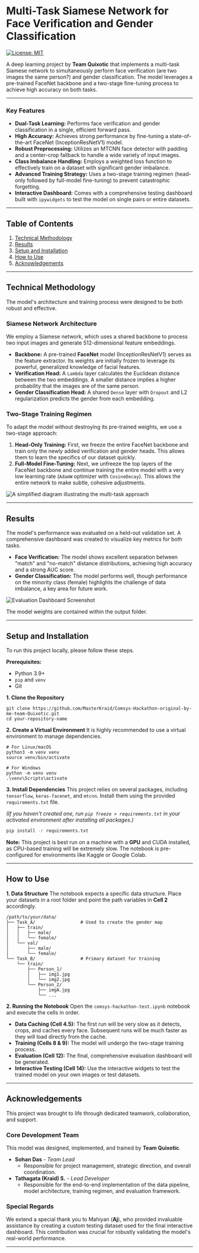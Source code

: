 # Multi-Task Siamese Network for Face Verification and Gender Classification

[![License: MIT](https://img.shields.io/badge/License-MIT-yellow.svg)](https://opensource.org/licenses/MIT)

A deep learning project by **Team Quixotic** that implements a multi-task Siamese network to simultaneously perform face verification (are two images the same person?) and gender classification. The model leverages a pre-trained FaceNet backbone and a two-stage fine-tuning process to achieve high accuracy on both tasks.

---

### Key Features

-   **Dual-Task Learning:** Performs face verification and gender classification in a single, efficient forward pass.
-   **High Accuracy:** Achieves strong performance by fine-tuning a state-of-the-art FaceNet (InceptionResNetV1) model.
-   **Robust Preprocessing:** Utilizes an MTCNN face detector with padding and a center-crop fallback to handle a wide variety of input images.
-   **Class Imbalance Handling:** Employs a weighted loss function to effectively train on a dataset with significant gender imbalance.
-   **Advanced Training Strategy:** Uses a two-stage training regimen (head-only followed by full-model fine-tuning) to prevent catastrophic forgetting.
-   **Interactive Dashboard:** Comes with a comprehensive testing dashboard built with `ipywidgets` to test the model on single pairs or entire datasets.

---

## Table of Contents
1.  [Technical Methodology](#technical-methodology)
2.  [Results](#results)
3.  [Setup and Installation](#setup-and-installation)
4.  [How to Use](#how-to-use)
5.  [Acknowledgements](#acknowledgements)

---

## Technical Methodology

The model's architecture and training process were designed to be both robust and effective.

### Siamese Network Architecture
We employ a Siamese network, which uses a shared backbone to process two input images and generate 512-dimensional feature embeddings.

-   **Backbone:** A pre-trained **FaceNet** model (InceptionResNetV1) serves as the feature extractor. Its weights are initially frozen to leverage its powerful, generalized knowledge of facial features.
-   **Verification Head:** A `Lambda` layer calculates the Euclidean distance between the two embeddings. A smaller distance implies a higher probability that the images are of the same person.
-   **Gender Classification Head:** A shared `Dense` layer with `Dropout` and L2 regularization predicts the gender from each embedding.

### Two-Stage Training Regimen
To adapt the model without destroying its pre-trained weights, we use a two-stage approach:

1.  **Head-Only Training:** First, we freeze the entire FaceNet backbone and train only the newly added verification and gender heads. This allows them to learn the specifics of our dataset quickly.
2.  **Full-Model Fine-Tuning:** Next, we unfreeze the top layers of the FaceNet backbone and continue training the entire model with a very low learning rate (`AdamW` optimizer with `CosineDecay`). This allows the entire network to make subtle, cohesive adjustments.

 
![A simplified diagram illustrating the multi-task approach](img/diag.jpg)

---

## Results

The model's performance was evaluated on a held-out validation set. A comprehensive dashboard was created to visualize key metrics for both tasks.

-   **Face Verification:** The model shows excellent separation between "match" and "no-match" distance distributions, achieving high accuracy and a strong AUC score.
-   **Gender Classification:** The model performs well, though performance on the minority class (female) highlights the challenge of data imbalance, a key area for future work.


![Evaluation Dashboard Screenshot](img/output1.png)

The model weights are contained within the output folder.

---

## Setup and Installation

To run this project locally, please follow these steps.

**Prerequisites:**
-   Python 3.9+
-   `pip` and `venv`
-   Git

**1. Clone the Repository**
```
git clone https://github.com/MasterKraid/Comsys-Hackathon-original-by-me-team-Quixotic.git
cd your-repository-name
```

**2. Create a Virtual Environment**
It is highly recommended to use a virtual environment to manage dependencies.

```
# For Linux/macOS
python3 -m venv venv
source venv/bin/activate

# For Windows
python -m venv venv
.\venv\Scripts\activate

```

**3. Install Dependencies**
This project relies on several packages, including `tensorflow`, `keras-facenet`, and `mtcnn`. Install them using the provided `requirements.txt` file.

*(If you haven't created one, run `pip freeze > requirements.txt` in your activated environment after installing all packages.)*
```bash
pip install -r requirements.txt
```
**Note:** This project is best run on a machine with a **GPU** and CUDA installed, as CPU-based training will be extremely slow. The notebook is pre-configured for environments like Kaggle or Google Colab.

---

## How to Use

**1. Data Structure**
The notebook expects a specific data structure. Place your datasets in a root folder and point the path variables in **Cell 2** accordingly.

```
/path/to/your/data/
├── Task_A/                 # Used to create the gender map
│   ├── train/
│   │   ├── male/
│   │   └── female/
│   └── val/
│       ├── male/
│       └── female/
└── Task_B/                 # Primary dataset for training
    └── train/
        ├── Person_1/
        │   ├── img1.jpg
        │   └── img2.jpg
        └── Person_2/
            ├── imgA.jpg
            └── ...
```

**2. Running the Notebook**
Open the `comsys-hackathon-test.ipynb` notebook and execute the cells in order.

-   **Data Caching (Cell 4.5):** The first run will be very slow as it detects, crops, and caches every face. Subsequent runs will be much faster as they will load directly from the cache.
-   **Training (Cells 8 & 9):** The model will undergo the two-stage training process.
-   **Evaluation (Cell 12):** The final, comprehensive evaluation dashboard will be generated.
-   **Interactive Testing (Cell 14):** Use the interactive widgets to test the trained model on your own images or test datasets.

---

## Acknowledgements

This project was brought to life through dedicated teamwork, collaboration, and support.

### Core Development Team
This model was designed, implemented, and trained by **Team Quixotic**.

-   **Sohan Das** - *Team Lead*
    -   Responsible for project management, strategic direction, and overall coordination.
-   **Tathagata (Kraid) S.** - *Lead Developer*
    -   Responsible for the end-to-end implementation of the data pipeline, model architecture, training regimen, and evaluation framework.

### Special Regards
We extend a special thank you to Mahiyan (**Aj**), who provided invaluable assistance by creating a custom testing dataset used for the final interactive dashboard. This contribution was crucial for robustly validating the model's real-world performance.

---

